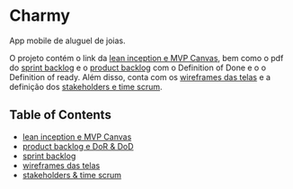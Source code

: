 # Charmy

App mobile de aluguel de joias.

O projeto contém o link da [lean inception e MVP Canvas](./canvas-url.txt), bem como o pdf do [sprint backlog](./sprint-backlog.pdf) e o [product backlog](./product-backlog.pdf) com o Definition of Done e o o Definition of ready. Além disso, conta com os [wireframes das telas](./wireframes) e a definição dos [stakeholders e time scrum](./stakeholders-&-scrum-team.md).

## Table of Contents

- [lean inception e MVP Canvas](./canvas-url.txt) 
- [product backlog e DoR & DoD](./product-backlog.pdf) 
- [sprint backlog](./sprint-backlog.pdf) 
- [wireframes das telas](./wireframes) 
- [stakeholders & time scrum](./stakeholders-&-scrum-team.md) 
